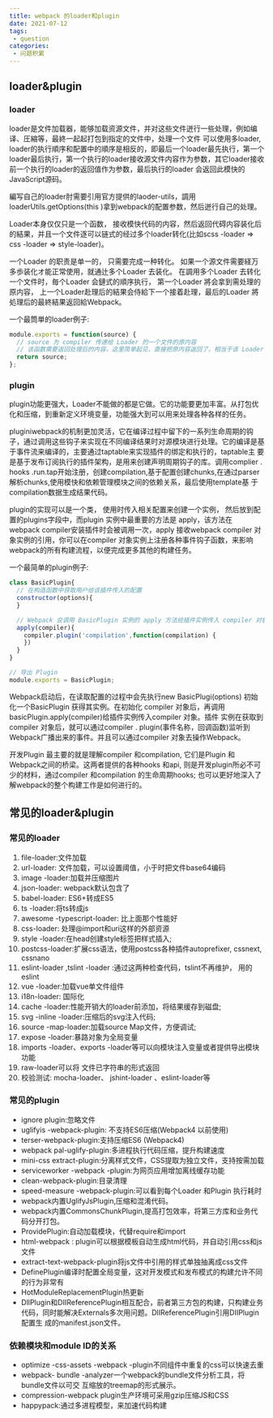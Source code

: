 ```yaml
---
title: webpack 的loader和plugin
date: 2021-07-12
tags:
 - question
categories:
 - 问题积累
---
```


## loader&plugin

### loader

loader是文件加载器，能够加载资源文件，并对这些文件迸行一些处理，例如编译、圧縮等，最終一起起打包到指定的文件中，处理一个文件 可以使用多loader, loader的执行順序和配置中的順序是相反的，即最后一个loader最先执行，第一个loader最后执行，第一个执行的loader接收源文件内容作为参数，其它loader接收前一个执行的loader的返回值作为参数，最后执行的loader 会返回此模快的JavaScript源码。

編写自己的loader肘需要引用官方提供的laoder-utils，調用loaderUtils.getOptions(this )拿到webpack的配置参数，然后迸行自己的处理。

Loader本身仅仅只是一个函数， 接收模快代码的内容，然后返回代碍内容装化后的結果，并且一个文件逐可以链式的经过多个loader转化(比如scss -loader => css -loader => style-loader)。

一个Loader 的职责是单一的， 只需要完成一种转化。 如果一个源文件需要経万多歩装化オ能正常使用，就通辻多个Loader 去装化。 在調用多个Loader 去转化一个文件时，毎个Loader 会鏈式的順序执行， 第一个Loader 將会拿到需处理的原内容， 上一个Loader赴理后的結果会侍給下一个接着赴理，最后的Loader 將処理后的最終結果返回給Webpack。

一个最筒単的loader例子:

```js
module.exports = function(source) {
  // source 为 compiler 传递给 Loader 的一个文件的原内容
  // 该函数需要返回处理后的内容，这里简单起见，直接把原内容返回了，相当于该 Loader 没有做任何转换
  return source;
};
```

### plugin

plugin功能更强大，Loader不能做的都是它做。它的功能要更加丰富。从打包优化和压缩，到重新定义环境变量，功能强大到可以用来处理各种各样的任务。

pluginiwebpack的机制更加灵活，它在编译过程中留下的一系列生命周期的钩子，通过调用这些钩子来实现在不同编译结果时对源模块进行处理。它的编译是基于事件流来编译的，主要通过taptable来实现插件的绑定和执行的，taptable主 要是基于发布订阅执行的插件架构，是用来创建声明周期钩子的库。调用complier . hooks .run.tap开始注册，创建compilation,基于配置创建chunks,在通过parser解析chunks,使用模快和依赖管理模块之间的依赖关系，最后使用template基 于compilation数据生成结果代码。

plugin的实现可以是一个类， 使用时传入相关配置来创建一个实例， 然后放到配置的plugins字段中，而plugin 实例中最重要的方法是 apply，该方法在 webpack compiler安装插件时会被调用一次，apply 接收webpack compiler 对象实例的引用，你可以在compiler 对象实例上注册各种事件钩子函数，来影响webpack的所有构建流程，以便完成更多其他的构建任务。

一个最简单的plugin例子:

```js
class BasicPlugin{
  // 在构造函数中获取用户给该插件传入的配置
  constructor(options){
  }

  // Webpack 会调用 BasicPlugin 实例的 apply 方法给插件实例传入 compiler 对象
  apply(compiler){
    compiler.plugin('compilation',function(compilation) {
    })
  }
}

// 导出 Plugin
module.exports = BasicPlugin;
```

Webpack启动后，在读取配置的过程中会先执行new BasicPlugi(options) 初始化一个BasicPlugin 获得其实例。在初始化 compiler 对象后，再调用basicPlugin.apply(compiler)给插件实例传入compiler 对象。插件 实例在获取到compiler 对象后，就可以通过compiler . plugin(事件名称，回调函数)监听到Webpack广播出来的事件。并且可以通过compiler 对象去操作Webpack。

开发Plugin 最主要的就是理解compiler 和compilation, 它们是Plugin 和Webpack之间的桥梁。这两者提供的各种hooks 和api, 则是开发plugin所必不可少的材料，通过compiler 和compilation 的生命周期hooks; 也可以更好地深入了解webpack的整个构建工作是如何进行的。



## 常见的loader&plugin

### 常见的loader

1. file-loader:文件加载
2. url-loader: 文件加载，可以设置阈值，小于时把文件base64编码
3. image -loader:加载并压缩图片
4. json-loader: webpack默认包含了
5. babel-loader: ES6+转成ES5
6. ts -loader:将ts转成js
7. awesome -typescript-loader: 比上面那个性能好
8. css-loader: 处理@import和uri这样的外部资源
9. style -loader:在head创建style标签把样式插入; 
10. postcss-loader:扩展css语法，使用postcss各种插件autoprefixer, cssnext, cssnano
11. eslint-loader ,tslint -loader :通过这两种检查代码，tslint不再维护， 用的eslint
12. vue -loader:加载vue单文件组件
13. i18n-loader: 国际化
14. cache -loader:性能开销大的loader前添加，将结果缓存到磁盘;
15. svg -inline -loader:压缩后的svg注入代码;
16. source -map-loader:加载source Map文件，方便调试;
17. expose -loader:暴路对象为全局变量
18. imports -loader、exports -loader等可以向模块注入变量或者提供导出模块功能
19. raw-loader可以将 文件已字符串的形式返回
20. 校验测试: mocha-loader、 jshint-loader 、eslint-loader等

### 常见的plugin

- ignore plugin:忽略文件
- uglifyis -webpack-plugin: 不支持ES6压缩(Webpack4 以前使用)
- terser-webpack-plugin:支持压缩ES6 (Webpack4)
- webpack pal-uglify-plugin:多进程执行代码压缩，提升构建速度
- mini-css extract-plugin:分离样式文件，CSS提取为独立文件，支持按需加载
- serviceworker -webpack -plugin:为网页应用增加离线缓存功能
- clean-webpack-plugin:目录清理
- speed-measure -webpack-plugin:可以看到每个Loader 和Plugin 执行耗时
- webpack内置UglifyJsPlugin,压缩和混淆代码。
- webpack内置CommonsChunkPlugin,提高打包效率，将第三方库和业务代码分开打包。
- ProvidePlugin:自动加载模块，代替require和import
- html-webpack : plugin可以根据模板自动生成html代码，并自动引用css和js文件
- extract-text-webpack-plugin将js文件中引用的样式单独抽离成css文件
- DefinePlugin编译时配置全局变量，这对开发模式和发布模式的构建允许不同的行为非常有
- HotModuleReplacementPlugin热更新
- DllPlugin和DIIReferencePlugin相互配合，前者第三方包的构建，只构建业务代码，同时能解决Externals多次用问题。DlIReferencePlugin引用DIIPlugin配置生 成的manifest.json文件。

### 依赖模块和module ID的关系

- optimize -css-assets -webpack -plugin不同组件中重复的css可以快速去重
- webpack- bundle -analyzer一个webpack的bundle文件分析工具，将bundle文件以可交 互缩放的treemap的形式展示。
- compression-webpack plugin生产环境可采用gzip压缩JS和CSS
- happypack:通过多进程模型，来加速代码构建